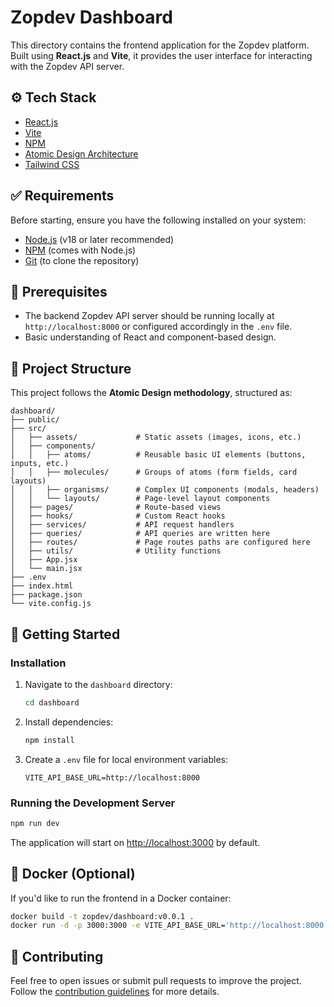 # Zopdev Dashboard

This directory contains the frontend application for the Zopdev platform. Built using **React.js** and **Vite**, it provides the user interface for interacting with the Zopdev API server.

## ⚙️ Tech Stack

- [React.js](https://reactjs.org/)
- [Vite](https://vitejs.dev/)
- [NPM](https://www.npmjs.com/)
- [Atomic Design Architecture](https://bradfrost.com/blog/post/atomic-web-design/)
- [Tailwind CSS](https://tailwindcss.com/)

## ✅ Requirements

Before starting, ensure you have the following installed on your system:

- [Node.js](https://nodejs.org/) (v18 or later recommended)
- [NPM](https://www.npmjs.com/) (comes with Node.js)
- [Git](https://git-scm.com/) (to clone the repository)

## 🧰 Prerequisites

- The backend Zopdev API server should be running locally at `http://localhost:8000` or configured accordingly in the `.env` file.
- Basic understanding of React and component-based design.

## 🧩 Project Structure

This project follows the **Atomic Design methodology**, structured as:

```
dashboard/
├── public/
├── src/
│   ├── assets/             # Static assets (images, icons, etc.)
│   ├── components/
│   │   ├── atoms/          # Reusable basic UI elements (buttons, inputs, etc.)
│   │   ├── molecules/      # Groups of atoms (form fields, card layouts)
│   │   ├── organisms/      # Complex UI components (modals, headers)
│   │   └── layouts/        # Page-level layout components
│   ├── pages/              # Route-based views
│   ├── hooks/              # Custom React hooks
│   ├── services/           # API request handlers
│   ├── queries/            # API queries are written here
│   ├── routes/             # Page routes paths are configured here
│   ├── utils/              # Utility functions
│   ├── App.jsx
│   └── main.jsx
├── .env
├── index.html
├── package.json
└── vite.config.js
```

## 🚀 Getting Started

### Installation

1. Navigate to the `dashboard` directory:

    ```bash
    cd dashboard
    ```

2. Install dependencies:

    ```bash
    npm install
    ```

3. Create a `.env` file for local environment variables:

    ```env
    VITE_API_BASE_URL=http://localhost:8000
    ```

### Running the Development Server

```bash
npm run dev
```

The application will start on [http://localhost:3000](http://localhost:3000) by default.


## 🐳 Docker (Optional)

If you'd like to run the frontend in a Docker container:

```bash
docker build -t zopdev/dashboard:v0.0.1 .
docker run -d -p 3000:3000 -e VITE_API_BASE_URL='http://localhost:8000' --name zop-ui zopdev/dashboard:v0.0.1
```

## 🤝 Contributing

Feel free to open issues or submit pull requests to improve the project. Follow the [contribution guidelines](../CONTRIBUTING.md) for more details.


